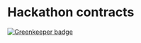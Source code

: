# Hackathon contracts

[![Greenkeeper badge](https://badges.greenkeeper.io/Neufund/hackathon-contracts.svg)](https://greenkeeper.io/)
